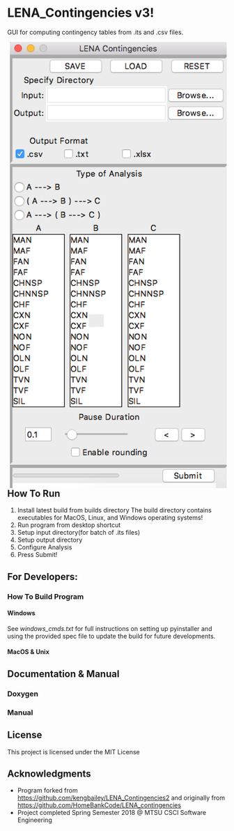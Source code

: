 # LENA_Contingencies v3!

GUI for computing contingency tables from .its and .csv files.

<img style="float: right;" src="./icon/LenaUI.jpg">


## How To Run
1. Install latest build from builds directory
    The build directory contains executables for MacOS,
    Linux, and Windows operating systems!
2. Run program from desktop shortcut
3. Setup input directory(for batch of .its files)
4. Setup output directory
5. Configure Analysis
6. Press Submit!


## For Developers:
###  How To Build Program

####  Windows
  See *windows_cmds.txt* for full instructions on setting up pyinstaller and
  using the provided spec file to update the build for future developments.

####  MacOS & Unix


## Documentation & Manual
###  Doxygen
###  Manual

## License

This project is licensed under the MIT License

## Acknowledgments


* Program forked from https://github.com/kengbailey/LENA_Contingencies2
  and originally from https://github.com/HomeBankCode/LENA_contingencies
* Project completed Spring Semester 2018 @ MTSU CSCI Software Engineering
